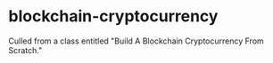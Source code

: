 # blockchain-cryptocurrency
Culled from a class entitled "Build A Blockchain Cryptocurrency From Scratch."
